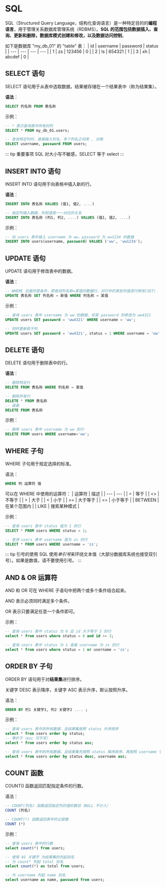# SQL

SQL（Structured Query Language，结构化查询语言）是一种特定目的的**编程语言**，用于管理关系数据库管理系统（RDBMS）。**SQL 的范围包括数据插入、查询、更新和删除，数据库模式创建和修改，以及数据访问控制**。

如下是数据库 "my_db_01" 的 "table" 表：
| id | username | password | status |
| --- | --- | --- | --- |
| 1 | zs | 123456 | 0 |
| 2 | ls | 654321 | 1 |
| 3 | xh | abcdef | 0 |

## SELECT 语句

SELECT 语句用于从表中选取数据，结果被存储在一个结果表中（称为结果集）。

**语法**：

```sql
SELECT 列名称 FROM 表名称
```

示例：

```sql
-- * 表示查询表中所有的列
SELECT * FROM my_db_01.users;

-- 查询特定列时，直接输入列名，多个列名之间用 , 分隔
SELECT username, password FROM users;
```

::: tip 重要事项
SQL 对大小写不敏感，SELECT 等于 select
:::

## INSERT INTO 语句

INSERT INTO 语句用于向表格中插入新的行。

**语法**：

```sql
INSERT INTO 表名称 VALUES (值1, 值2, ....)

-- 指定列插入数据，列和值是一一对应的关系
INSERT INTO 表名称 (列1, 列2, ....) VALUES (值1, 值2, ....)
```

示例：

```sql
-- 向 users 表中插入 username 为 ww，password 为 ww1234 的数据
INSERT INTO users(username, password) VALUES ('ww', 'ww1234');
```

## UPDATE 语句

UPDATE 语句用于修改表中的数据。

**语法**：

```sql
-- WHERE 后面的是条件，即查找列名称=某值的数据行，对行中的某些列值进行修改(SET)
UPDATE 表名称 SET 列名称 = 新值 WHERE 列名称 = 某值
```

示例：

```sql
-- 查询 users 表中 username 为 ww 的数据，将其 password 列修改为 ww4321
UPDATE users SET password = 'ww4321' WHERE username = 'ww';

-- 同时更新若干列
UPDATE users SET password = 'ww4321', status = 1 WHERE username = 'ww';
```

## DELETE 语句

DELETE 语句用于删除表中的行。

**语法**：

```sql
-- 删除特定行
DELETE FROM 表名称 WHERE 列名称 = 某值

-- 删除所有行
DELETE * FROM 表名称
-- 或者
DELETE FROM 表名称
```

示例：

```sql
-- 删除 users 表中 username 为 ww 的行
DELETE FROM users WHERE username='ww';
```

## WHERE 子句

WHERE 子句用于规定选择的标准。

语法：
```sql  
WHERE 列 运算符 值
```

可以在 WHERE 中使用的运算符：
| 运算符 | 描述 |
| --- | --- |
| = | 等于 |
| <> | 不等于 |
| > | 大于 |
| <  | 小于 |
| >= | 大于等于 |
| <= | 小于等于 |
| BETWEEN | 在某个范围内 |
| LIKE | 搜索某种模式 |

示例：
```sql
-- 查询 users 表中 status 值为 1 的行
SELECT * FROM users WHERE status = 1;

-- 查询 users 表中 username 值为 zs 的行
SELECT * FROM users WHERE username = 'zs';
```

::: tip 引号的使用
SQL 使用*单引号*来环绕文本值（大部分数据库系统也接受双引号）。如果是数值，请不要使用引号。
:::

## AND & OR 运算符

AND 和 OR 可在 WHERE 子语句中把两个或多个条件结合起来。

AND 表示必须同时满足多个条件。

OR 表示只要满足任意一个条件即可。

示例：
```sql
-- 查询 users 表中 status 为 0 且 id 大于等于 3 的行
select * from users where status = 0 and id >= 3;

-- 查询 users 表中 status 为 1 或者 username 为 zs 的行
select * from users where status = 1 or username = 'zs';
```

## ORDER BY 子句

ORDER BY 语句用于对**结果集**进行排序。

关键字 DESC 表示降序，关键字 ASC 表示升序，默认按照升序。

语法：
```sql 
ORDER BY 列1 关键字1, 列2 关键字2 .... ;
```

示例：
```sql
-- 查询 users 表中的所有数据，且结果集按照 status 升序排序
select * from users order by status;
-- 等价于（asc 可不写）
select * from users order by status asc;

-- 查询 users 表中的所有数据，且结果集先按照 status 降序排序，再按照 username 字母顺序升序排序
select * from users order by status desc, username asc;
```

## COUNT 函数

COUNT() 函数返回匹配指定条件的行数。

语法：
```sql
-- COUNT(列名) 函数返回指定列的值的数目（NULL 不计入）
COUNT (列名)

-- COUNT(*) 函数返回表中的记录数
COUNT (*)
```

示例：
```sql
-- 查询 users 表中的行数
select count(*) from users;

-- 使用 AS 关键字 为结果集的列起别名
-- 为 count* 列起 total 别名
select count(*) as total from users;

-- 为 username 列起 name 别名
select username as name, password from users; 
```